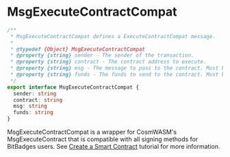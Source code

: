 # MsgExecuteContractCompat



```typescript
/**
 * MsgExecuteContractCompat defines a ExecuteContractCompat message.
 *
 * @typedef {Object} MsgExecuteContractCompat
 * @property {string} sender - The sender of the transaction.
 * @property {string} contract - The contract address to execute.
 * @property {string} msg - The message to pass to the contract. Must be a valid JSON string.
 * @property {string} funds - The funds to send to the contract. Must be a valid JSON string.
 */
export interface MsgExecuteContractCompat {
  sender: string
  contract: string
  msg: string
  funds: string
}
```

MsgExecuteContractCompat is a wrapper for CosmWASM's MsgExecuteContract that is compatible with all signing methods for BitBadges users. See [Create a Smart Contract](../../bitbadges-blockchain/create-a-wasm-contract.md) tutorial for more information.
